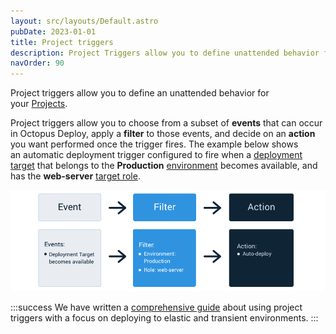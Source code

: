 ```yaml
---
layout: src/layouts/Default.astro
pubDate: 2023-01-01
title: Project triggers
description: Project Triggers allow you to define unattended behavior for your project such as automatically deploying a release to an environment.
navOrder: 90
---
```


Project triggers allow you to define an unattended behavior for your [Projects](/docs/projects/).

Project triggers allow you to choose from a subset of **events** that can occur in Octopus Deploy, apply a **filter** to those events, and decide on an **action** you want performed once the trigger fires. The example below shows an automatic deployment trigger configured to fire when a [deployment target](/docs/infrastructure/) that belongs to the **Production** [environment](/docs/infrastructure/environments/) becomes available, and has the **web-server** [target role](/docs/infrastructure/deployment-targets/#target-roles).

![](/docs/projects/project-triggers/images/octopus-triggers-diagram.png "width=500")

:::success
We have written a [comprehensive guide](/docs/deployments/patterns/elastic-and-transient-environments/) about using project triggers with a focus on deploying to elastic and transient environments.
:::
